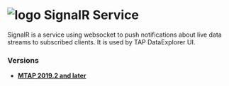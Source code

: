# ![logo](/Media/branding.png) SignalR Service

SignalR is a service using websocket to push notifications about live data streams to subscribed clients. It is used by TAP DataExplorer UI.

### Versions
- [**MTAP 2019.2 and later**](2019.2/README.md)<br>